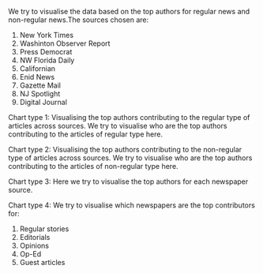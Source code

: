 We try to visualise the data based on the top authors for regular news and non-regular news.The sources chosen are:
1. New York Times
2. Washinton Observer Report
3. Press Democrat
4. NW Florida Daily
5. Californian
6. Enid News
7. Gazette Mail
8. NJ Spotlight
9. Digital Journal

Chart type 1:
Visualising the top authors contributing to the regular type of articles across sources. We try to visualise who are the top authors contributing to the articles of regular type here.

Chart type 2:
Visualising the top authors contributing to the non-regular type of articles across sources. We try to visualise who are the top authors contributing to the articles of non-regular type here.

Chart type 3:
Here we try to visualise the top authors for each newspaper source.

Chart type 4:
We try to visualise which newspapers are the top contributors for:
1. Regular stories
2. Editorials
3. Opinions
4. Op-Ed
5. Guest articles



